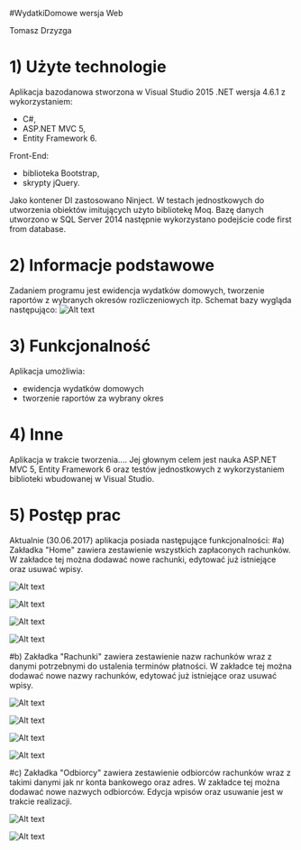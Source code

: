 ﻿#WydatkiDomowe wersja Web

Tomasz Drzyzga
 
# 1) Użyte technologie
Aplikacja bazodanowa stworzona w Visual Studio 2015 .NET wersja 4.6.1 z wykorzystaniem:
- C#, 
- ASP.NET MVC 5, 
- Entity Framework 6.

Front-End:
- biblioteka Bootstrap,
- skrypty jQuery. 

Jako kontener DI zastosowano Ninject. W testach jednostkowych do utworzenia obiektów imitujących użyto bibliotekę Moq. 
Bazę danych utworzono w SQL Server 2014 następnie wykorzystano podejście code first from database.
# 2) Informacje podstawowe
Zadaniem programu jest ewidencja wydatków domowych, tworzenie raportów z wybranych okresów rozliczeniowych itp.
Schemat bazy wygląda następująco:
![Alt text](WydatkiDomoweWeb.Domain/Image/HouseholdExpenses.png)
# 3) Funkcjonalność
Aplikacja umożliwia:
- ewidencja wydatków domowych
- tworzenie raportów za wybrany okres

# 4) Inne
Aplikacja w trakcie tworzenia.... Jej głownym celem jest nauka ASP.NET MVC 5, Entity Framework 6 oraz testów jednostkowych z wykorzystaniem biblioteki wbudowanej w Visual Studio.  

# 5) Postęp prac
Aktualnie (30.06.2017) aplikacja posiada następujące funkcjonalności:
#a) Zakładka "Home" zawiera zestawienie wszystkich zapłaconych rachunków. W zakładce tej można dodawać nowe rachunki, edytować już istniejące oraz usuwać wpisy.

![Alt text](WydatkiDomoweWeb.Domain/Image/Home.png)

![Alt text](WydatkiDomoweWeb.Domain/Image/AddBill.png)

![Alt text](WydatkiDomoweWeb.Domain/Image/EditBill.png)

![Alt text](WydatkiDomoweWeb.Domain/Image/DeleteBill.png)

#b) Zakładka "Rachunki" zawiera zestawienie nazw rachunków wraz z danymi potrzebnymi do ustalenia terminów płatności. W zakładce tej można dodawać nowe nazwy rachunków, edytować już istniejące oraz usuwać wpisy.

![Alt text](WydatkiDomoweWeb.Domain/Image/BillsNames.png)

![Alt text](WydatkiDomoweWeb.Domain/Image/AddBillName.png)

![Alt text](WydatkiDomoweWeb.Domain/Image/EditBillName.png)

![Alt text](WydatkiDomoweWeb.Domain/Image/DeleteBillName.png)

#c) Zakładka "Odbiorcy" zawiera zestawienie odbiorców rachunków wraz z takimi danymi jak nr konta bankowego oraz adres. W zakładce tej można dodawać nowe nazwych odbiorców. Edycja wpisów oraz usuwanie jest w trakcie realizacji.

![Alt text](WydatkiDomoweWeb.Domain/Image/Recipients.png)

![Alt text](WydatkiDomoweWeb.Domain/Image/AddRecipient.png)

